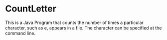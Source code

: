 # CountLetter
This is a Java Program that counts the number of times a particular character, such as e, appears in a file. The character can be specified at the command line.
